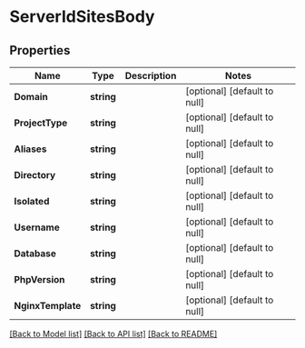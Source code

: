 # ServerIdSitesBody

## Properties
Name | Type | Description | Notes
------------ | ------------- | ------------- | -------------
**Domain** | **string** |  | [optional] [default to null]
**ProjectType** | **string** |  | [optional] [default to null]
**Aliases** | **string** |  | [optional] [default to null]
**Directory** | **string** |  | [optional] [default to null]
**Isolated** | **string** |  | [optional] [default to null]
**Username** | **string** |  | [optional] [default to null]
**Database** | **string** |  | [optional] [default to null]
**PhpVersion** | **string** |  | [optional] [default to null]
**NginxTemplate** | **string** |  | [optional] [default to null]

[[Back to Model list]](../README.md#documentation-for-models) [[Back to API list]](../README.md#documentation-for-api-endpoints) [[Back to README]](../README.md)

